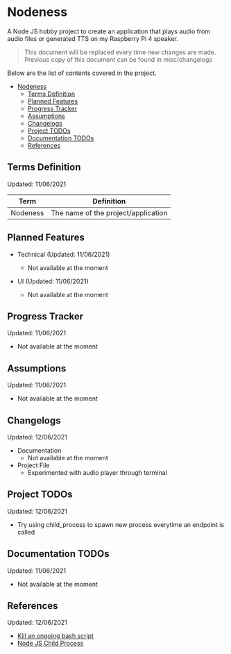 # Nodeness

A Node JS hobby project to create an application that plays audio from audio files or generated TTS on my Raspberry Pi 4 speaker.

> This document will be replaced every time new changes are made. Previous copy of this document can be found in misc/changelogs

Below are the list of contents covered in the project.

- [Nodeness](#nodeness)
  - [Terms Definition](#terms-definition)
  - [Planned Features](#planned-features)
  - [Progress Tracker](#progress-tracker)
  - [Assumptions](#assumptions)
  - [Changelogs](#changelogs)
  - [Project TODOs](#project-todos)
  - [Documentation TODOs](#documentation-todos)
  - [References](#references)

## Terms Definition

Updated: 11/06/2021

| Term  |  Definition |
|---|---|
| Nodeness | The name of the project/application  |

## Planned Features

- Technical (Updated: 11/06/2021)
  - Not available at the moment

- UI (Updated: 11/06/2021)
  - Not available at the moment

## Progress Tracker

Updated: 11/06/2021

- Not available at the moment

## Assumptions

Updated: 11/06/2021

- Not available at the moment

## Changelogs

Updated: 12/06/2021

- Documentation
  - Not available at the moment
- Project File
  - Experimented with audio player through terminal

## Project TODOs

Updated: 12/06/2021

- Try using child_process to spawn new process everytime an endpoint is called

## Documentation TODOs

Updated: 11/06/2021

- Not available at the moment

## References

Updated: 12/06/2021

- [Kill an ongoing bash script](https://unix.stackexchange.com/questions/174028/killing-a-shell-script-running-in-background)
- [Node JS Child Process](https://www.freecodecamp.org/news/node-js-child-processes-everything-you-need-to-know-e69498fe970a/)
